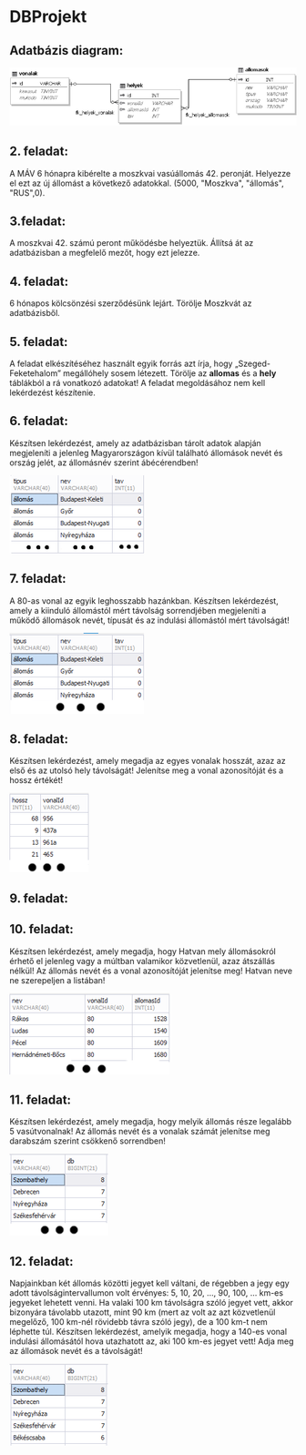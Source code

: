 # DBProjekt

## Adatbázis diagram:

![Adatbázis-Diagram](Diagram.PNG)

## 2. feladat:

  A MÁV 6 hónapra kibérelte a moszkvai vasúállomás 42. peronját.
  Helyezze el ezt az új állomást a következő adatokkal.
  (5000, "Moszkva", "állomás", "RUS",0).

## 3.feladat:

  A moszkvai 42. számú peront működésbe helyeztük.
  Állítsá át az adatbázisban a megfelelő mezőt, hogy ezt jelezze.

## 4. feladat:

  6 hónapos kölcsönzési szerződésünk lejárt.
  Törölje Moszkvát az adatbázisből.

## 5. feladat:

  A feladat elkészítéséhez használt egyik forrás azt írja, hogy „Szeged-Feketehalom” 
  megállóhely sosem létezett. Törölje az **allomas** és a **hely** táblákból a rá vonatkozó adatokat! 
  A feladat megoldásához nem kell lekérdezést készítenie. 

## 6. feladat:
  Készítsen lekérdezést, amely az adatbázisban tárolt adatok alapján megjeleníti a jelenleg 
  Magyarországon kívül található állomások nevét és ország jelét, az állomásnév szerint 
  ábécérendben! 

  ![F6](F6_2IMG.png)

## 7. feladat:
  A 80-as vonal az egyik leghosszabb hazánkban. Készítsen lekérdezést, amely a kiinduló 
  állomástól mért távolság sorrendjében megjeleníti a működő állomások nevét, típusát és az 
  indulási állomástól mért távolságát!

  ![F7](F7_IMG.PNG)

## 8. feladat:
  Készítsen lekérdezést, amely megadja az egyes vonalak hosszát, azaz az első és az utolsó 
  hely távolságát! Jelenítse meg a vonal azonosítóját és a hossz értékét!

  ![F8](F8_IMG.PNG)

## 9. feladat:

## 10. feladat:
  Készítsen lekérdezést, amely megadja, hogy Hatvan mely állomásokról érhető el jelenleg 
  vagy a múltban valamikor közvetlenül, azaz átszállás nélkül! Az állomás nevét és a vonal 
  azonosítóját jelenítse meg! Hatvan neve ne szerepeljen a listában!
  
  ![F10](F10_IMG.PNG)

## 11. feladat:
  Készítsen lekérdezést, amely megadja, hogy melyik állomás része legalább 5 
  vasútvonalnak! Az állomás nevét és a vonalak számát jelenítse meg darabszám szerint 
  csökkenő sorrendben!

  ![F11](F11_IMG.PNG)
  
## 12. feladat:
  Napjainkban két állomás közötti jegyet kell váltani, de régebben a jegy egy adott 
  távolságintervallumon volt érvényes: 5, 10, 20, …, 90, 100, … km-es jegyeket lehetett 
  venni. Ha valaki 100 km távolságra szóló jegyet vett, akkor bizonyára távolabb utazott, mint 
  90 km (mert az volt az azt közvetlenül megelőző, 100 km-nél rövidebb távra szóló jegy), 
  de a 100 km-t nem léphette túl. Készítsen lekérdezést, amelyik megadja, hogy a 140-es 
  vonal indulási állomásától hova utazhatott az, aki 100 km-es jegyet vett! Adja meg az 
  állomások nevét és a távolságát!

  ![F12](F12_IMG.PNG)
